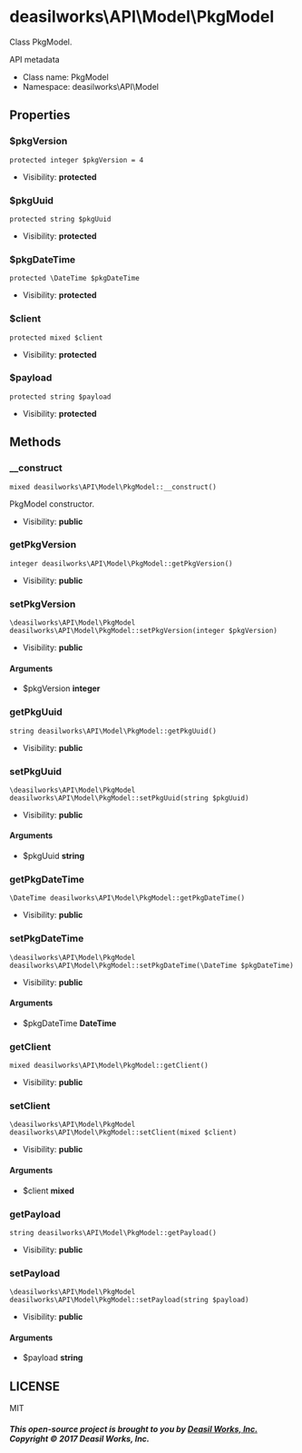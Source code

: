 deasilworks\API\Model\PkgModel
===============

Class PkgModel.

API metadata


* Class name: PkgModel
* Namespace: deasilworks\API\Model





Properties
----------


### $pkgVersion

    protected integer $pkgVersion = 4





* Visibility: **protected**


### $pkgUuid

    protected string $pkgUuid





* Visibility: **protected**


### $pkgDateTime

    protected \DateTime $pkgDateTime





* Visibility: **protected**


### $client

    protected mixed $client





* Visibility: **protected**


### $payload

    protected string $payload





* Visibility: **protected**


Methods
-------


### __construct

    mixed deasilworks\API\Model\PkgModel::__construct()

PkgModel constructor.



* Visibility: **public**




### getPkgVersion

    integer deasilworks\API\Model\PkgModel::getPkgVersion()





* Visibility: **public**




### setPkgVersion

    \deasilworks\API\Model\PkgModel deasilworks\API\Model\PkgModel::setPkgVersion(integer $pkgVersion)





* Visibility: **public**


#### Arguments
* $pkgVersion **integer**



### getPkgUuid

    string deasilworks\API\Model\PkgModel::getPkgUuid()





* Visibility: **public**




### setPkgUuid

    \deasilworks\API\Model\PkgModel deasilworks\API\Model\PkgModel::setPkgUuid(string $pkgUuid)





* Visibility: **public**


#### Arguments
* $pkgUuid **string**



### getPkgDateTime

    \DateTime deasilworks\API\Model\PkgModel::getPkgDateTime()





* Visibility: **public**




### setPkgDateTime

    \deasilworks\API\Model\PkgModel deasilworks\API\Model\PkgModel::setPkgDateTime(\DateTime $pkgDateTime)





* Visibility: **public**


#### Arguments
* $pkgDateTime **DateTime**



### getClient

    mixed deasilworks\API\Model\PkgModel::getClient()





* Visibility: **public**




### setClient

    \deasilworks\API\Model\PkgModel deasilworks\API\Model\PkgModel::setClient(mixed $client)





* Visibility: **public**


#### Arguments
* $client **mixed**



### getPayload

    string deasilworks\API\Model\PkgModel::getPayload()





* Visibility: **public**




### setPayload

    \deasilworks\API\Model\PkgModel deasilworks\API\Model\PkgModel::setPayload(string $payload)





* Visibility: **public**


#### Arguments
* $payload **string**



## LICENSE

MIT

##### This open-source project is brought to you by [Deasil Works, Inc.](http://deasil.works/) Copyright &copy; 2017 Deasil Works, Inc.